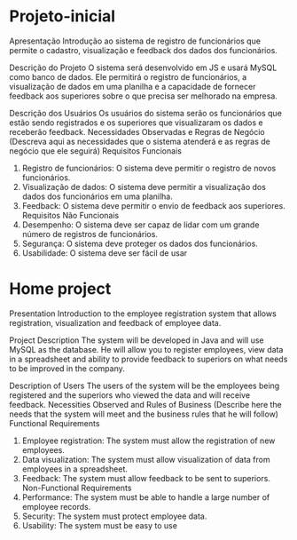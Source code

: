 # Projeto-inicial

Apresentação
Introdução ao sistema de registro de funcionários que permite o cadastro,
visualização e feedback dos dados dos funcionários.

Descrição do Projeto
O sistema será desenvolvido em JS e usará MySQL como banco de dados. Ele
permitirá o registro de funcionários, a visualização de dados em uma planilha e a
capacidade de fornecer feedback aos superiores sobre o que precisa ser melhorado
na empresa.

Descrição dos Usuários
Os usuários do sistema serão os funcionários que estão sendo registrados e os
superiores que visualizaram os dados e receberão feedback.
Necessidades Observadas e Regras de
Negócio
(Descreva aqui as necessidades que o sistema atenderá e as regras de negócio que
ele seguirá)
Requisitos Funcionais

1. Registro de funcionários: O sistema deve permitir o registro de novos
funcionários.
2. Visualização de dados: O sistema deve permitir a visualização dos dados dos
funcionários em uma planilha.
3. Feedback: O sistema deve permitir o envio de feedback aos superiores.
Requisitos Não Funcionais
1. Desempenho: O sistema deve ser capaz de lidar com um grande número de
registros de funcionários.
2. Segurança: O sistema deve proteger os dados dos funcionários.
3. Usabilidade: O sistema deve ser fácil de usar

# Home project

Presentation
Introduction to the employee registration system that allows registration,
visualization and feedback of employee data.

Project Description
The system will be developed in Java and will use MySQL as the database. He
will allow you to register employees, view data in a spreadsheet and
ability to provide feedback to superiors on what needs to be improved
in the company.

Description of Users
The users of the system will be the employees being registered and the
superiors who viewed the data and will receive feedback.
Necessities Observed and Rules of
Business
(Describe here the needs that the system will meet and the business rules that
he will follow)
Functional Requirements

1. Employee registration: The system must allow the registration of new
employees.
2. Data visualization: The system must allow visualization of data from
employees in a spreadsheet.
3. Feedback: The system must allow feedback to be sent to superiors.
Non-Functional Requirements
1. Performance: The system must be able to handle a large number of
employee records.
2. Security: The system must protect employee data.
3. Usability: The system must be easy to use
